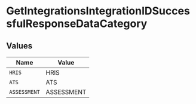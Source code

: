 # GetIntegrationsIntegrationIDSuccessfulResponseDataCategory


## Values

| Name         | Value        |
| ------------ | ------------ |
| `HRIS`       | HRIS         |
| `ATS`        | ATS          |
| `ASSESSMENT` | ASSESSMENT   |